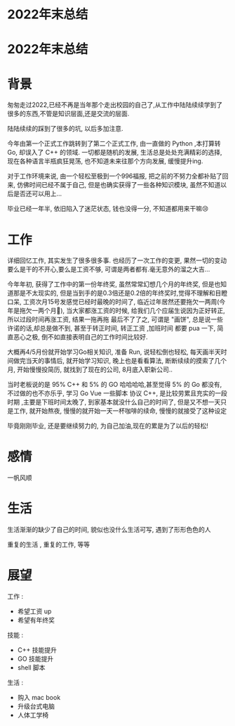# 2022年末总结


# 2022年末总结

# 背景

匆匆走过2022,已经不再是当年那个走出校园的自己了,从工作中陆陆续续学到了很多的东西,不管是知识层面,还是交流的层面.

陆陆续续的踩到了很多的坑, 以后多加注意.

今年由第一个正式工作跳转到了第二个正式工作, 由一直做的 Python ,本打算转 Go, 却误入了 C++ 的领域. 一切都是随机的发展, 生活总是处处充满精彩的选择, 现在各种语言半瓶疯狂晃荡, 也不知道未来往那个方向发展, 缓慢提升ing.

对于工作环境来说, 由一个轻松至极到一个996福报, 把之前的不努力全都补贴了回来, 仿佛时间已经不属于自己, 但是也确实获得了一些各种知识模块, 虽然不知道以后是否还可以用上...

毕业已经一年半, 依旧陷入了迷茫状态, 钱也没得一分, 不知道都用来干嘛😢

# 工作

详细回忆工作, 其实发生了很多很多事. 也经历了一次工作的变更, 果然一切的变动要么是干的不开心,要么是工资不够, 可谓是两者都有.毫无意外的溜之大吉...

今年年初, 获得了工作中的第一份年终奖, 虽然常常幻想几个月的年终奖, 但是也知道那是不太现实的, 但是当到手的是0.3倍还是0.2倍的年终奖时,觉得不理解和目瞪口呆, 工资次月15号发感觉已经时最晚的时间了, 临近过年居然还要拖欠一两周(今年是拖欠一两个月🤣), 当大家都涨工资的时候, 给我们几个应届生说因为正好转正,所以过段时间再涨工资, 结果一拖再拖 最后不了了之, 可谓是 "画饼", 总是说一些许诺的话,却总是做不到, 甚至于转正时间, 转正工资 ,加班时间 都要 pua 一下, 简直恶心之极, 倒不如直接表明自己的工作时间比较好.

大概再4/5月份就开始学习Go相关知识, 准备 Run, 说轻松倒也轻松, 每天画半天时间做完当天的事情后, 就开始学习知识, 晚上也是看看算法, 断断续续的摸索了几个月, 开始慢慢投简历, 就找到了现在的公司,  8月底入职新公司..

当时老板说的是 95% C++ 和 5% 的 GO 哈哈哈哈,甚至觉得 5% 的 Go 都没有, 不过做的也不亦乐乎, 学习 Go Vue 一些脚本 协议 C++, 是比较劳累且充实的一段时期 ,主要是下班时间太晚了, 到家基本就没什么自己的时间了, 但是又不想一天只是工作, 就开始熬夜, 慢慢的就开始一天一杯咖啡的续命, 慢慢的就接受了这种设定

毕竟刚刚毕业, 还是要继续努力的, 为自己加油,现在的累是为了以后的轻松!

# 感情

一帆风顺

# 生活

生活渐渐的缺少了自己的时间, 貌似也没什么生活可写, 遇到了形形色色的人

重复的生活 , 重复的工作, 等等

# 展望

工作 :

* 希望工资 up
* 希望有年终奖

技能 :

* C++ 技能提升
* GO 技能提升
* shell 脚本

生活 :

* 购入 mac book
* 升级台式电脑
* 人体工学椅
